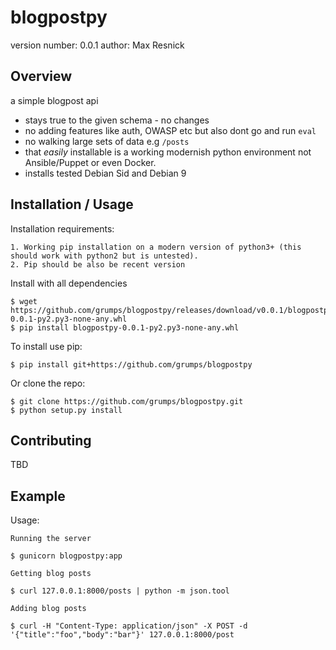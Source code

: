 blogpostpy
===============================

version number: 0.0.1
author: Max Resnick

Overview
--------

a simple blogpost api

* stays true to the given schema - no changes
* no adding features like auth, OWASP etc but also dont go and run `eval`
* no walking large sets of data e.g `/posts`
* that _easily_ installable is a working modernish python environment not Ansible/Puppet or even Docker.
* installs tested Debian Sid and Debian 9


Installation / Usage
--------------------
Installation requirements:

    1. Working pip installation on a modern version of python3+ (this should work with python2 but is untested).
    2. Pip should be also be recent version

Install with all dependencies

    $ wget https://github.com/grumps/blogpostpy/releases/download/v0.0.1/blogpostpy-0.0.1-py2.py3-none-any.whl
    $ pip install blogpostpy-0.0.1-py2.py3-none-any.whl

To install use pip:

    $ pip install git+https://github.com/grumps/blogpostpy

Or clone the repo:

    $ git clone https://github.com/grumps/blogpostpy.git
    $ python setup.py install


Contributing
------------

TBD

Example
-------

Usage:                                                                                                       
                                                                                                             
    Running the server                                                                                       
                                                                                                             
    $ gunicorn blogpostpy:app                                                                                
                                                                                                             
    Getting blog posts                                                                                       
                                                                                                             
    $ curl 127.0.0.1:8000/posts | python -m json.tool                                                        
                                                                                                             
    Adding blog posts                                                                                        
                                                                                                             
    $ curl -H "Content-Type: application/json" -X POST -d '{"title":"foo","body":"bar"}' 127.0.0.1:8000/post 
                                                                                                             
